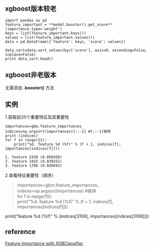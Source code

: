 ## xgboost版本较老
```
import pandas as pd  
feature_important = **model.booster().get_score**(importance_type='weight')  
keys = list(feature_important.keys())  
values = list(feature_important.values())  
data = pd.DataFrame({'feature': keys, 'score': values})  

data_sort=data.sort_values(by=['score'], axis=0, ascending=False, inplace=False)  
print data_sort.head()  
```
## xgboost非老版本
无需添加 **.booster()** 方法  


## 实例
1.获取前20个重要特征及其重要性  
```
importances=gbm.feature_importances_  
indices=np.argsort(importances)[::-1] #[::-1]倒序  
print (indices)  
for f in range(21):  
    print("%d. feature %d (%f)" % (f + 1, indices[f], importances[indices[f]]))  

1. feature 2430 (0.056456)   
2. feature 2415 (0.039252)  
3. feature 1786 (0.026693)  
```
2.查看特征重要性（顺序）  
> importances=gbm.feature_importances_  
indices=np.argsort(importances) #排序  
for f in range(10):  
    print("%d. feature %d (%f)" % (f + 1, indices[f], importances[indices[f]]))  
    
print("feature %d (%f)" % (indices[3106], importances[indices[3106]]))

## reference
[Feature Importance with XGBClassifier](https://stackoverflow.com/questions/38212649/feature-importance-with-xgbclassifier)

